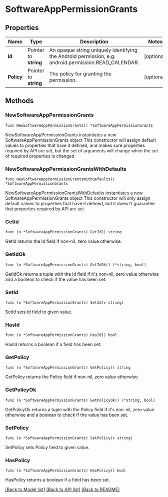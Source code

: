 # SoftwareAppPermissionGrants

## Properties

Name | Type | Description | Notes
------------ | ------------- | ------------- | -------------
**Id** | Pointer to **string** | An opaque string uniquely identifying the Android permission, e.g. android.permission.READ_CALENDAR. | [optional] 
**Policy** | Pointer to **string** | The policy for granting the permission. | [optional] 

## Methods

### NewSoftwareAppPermissionGrants

`func NewSoftwareAppPermissionGrants() *SoftwareAppPermissionGrants`

NewSoftwareAppPermissionGrants instantiates a new SoftwareAppPermissionGrants object
This constructor will assign default values to properties that have it defined,
and makes sure properties required by API are set, but the set of arguments
will change when the set of required properties is changed

### NewSoftwareAppPermissionGrantsWithDefaults

`func NewSoftwareAppPermissionGrantsWithDefaults() *SoftwareAppPermissionGrants`

NewSoftwareAppPermissionGrantsWithDefaults instantiates a new SoftwareAppPermissionGrants object
This constructor will only assign default values to properties that have it defined,
but it doesn't guarantee that properties required by API are set

### GetId

`func (o *SoftwareAppPermissionGrants) GetId() string`

GetId returns the Id field if non-nil, zero value otherwise.

### GetIdOk

`func (o *SoftwareAppPermissionGrants) GetIdOk() (*string, bool)`

GetIdOk returns a tuple with the Id field if it's non-nil, zero value otherwise
and a boolean to check if the value has been set.

### SetId

`func (o *SoftwareAppPermissionGrants) SetId(v string)`

SetId sets Id field to given value.

### HasId

`func (o *SoftwareAppPermissionGrants) HasId() bool`

HasId returns a boolean if a field has been set.

### GetPolicy

`func (o *SoftwareAppPermissionGrants) GetPolicy() string`

GetPolicy returns the Policy field if non-nil, zero value otherwise.

### GetPolicyOk

`func (o *SoftwareAppPermissionGrants) GetPolicyOk() (*string, bool)`

GetPolicyOk returns a tuple with the Policy field if it's non-nil, zero value otherwise
and a boolean to check if the value has been set.

### SetPolicy

`func (o *SoftwareAppPermissionGrants) SetPolicy(v string)`

SetPolicy sets Policy field to given value.

### HasPolicy

`func (o *SoftwareAppPermissionGrants) HasPolicy() bool`

HasPolicy returns a boolean if a field has been set.


[[Back to Model list]](../README.md#documentation-for-models) [[Back to API list]](../README.md#documentation-for-api-endpoints) [[Back to README]](../README.md)


